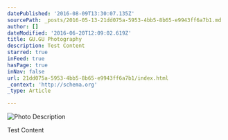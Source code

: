 ```yaml
---
datePublished: '2016-08-09T13:30:07.135Z'
sourcePath: _posts/2016-05-13-21dd075a-5953-4bb5-8b65-e9943ff6a7b1.md
author: []
dateModified: '2016-06-20T12:09:02.619Z'
title: GU.GU Photography
description: Test Content
starred: true
inFeed: true
hasPage: true
inNav: false
url: 21dd075a-5953-4bb5-8b65-e9943ff6a7b1/index.html
_context: 'http://schema.org'
_type: Article

---
```

![Photo Description](https://s3-us-west-2.amazonaws.com/the-grid-img/p/4291afa6b0c730145d1d21e5eb821a100245891f.jpg)

Test Content